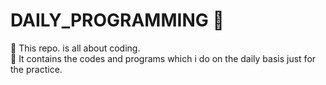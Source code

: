 # DAILY_PROGRAMMING :memo:
 :small_blue_diamond: This repo. is all about coding.  
 :small_blue_diamond: It contains the codes and programs which i do on the daily basis just for the practice.
